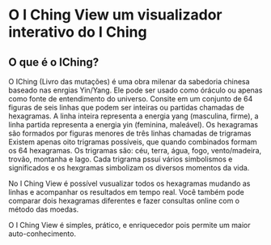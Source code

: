 # O I Ching View um visualizador interativo do I Ching

## O que é o IChing?
O IChing (Livro das mutações) é uma obra milenar da sabedoria chinesa baseado nas enrgias Yin/Yang.
Ele pode ser usado como óráculo ou apenas como fonte de entendimento do universo.
Consite em um conjunto de 64 figuras de seis linhas que podem ser inteiras ou partidas chamadas de hexagramas.
A linha inteira representa a energia yang (masculina, firme), a linha partida representa a energia yin (feminina, maleável).
Os hexagramas são formados por figuras menores de três linhas chamadas de trigramas
Existem apenas oito trigramas possíveis, que quando combinados formam os 64 hexagramas.
Os trigramas são: céu, terra, água, fogo, vento/madeira, trovão, montanha e lago.
Cada trigrama pssuí vários simbolismos e significados e os hexgramas simbolizam os diversos momentos da vida.

No I Ching View é possível vusualizar todos os hexagramas mudando as linhas e acompanhar os resultados em tempo real.
Você também pode comparar dois hexagramas diferentes e fazer consultas online com o método das moedas.

O I Ching View é simples, prático, e enriquecedor pois permite um maior auto-conhecimento.


